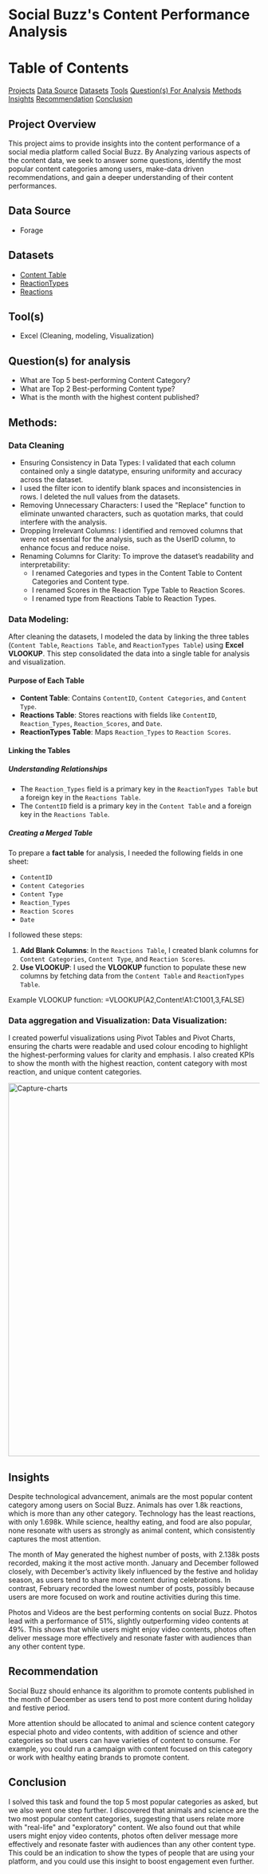 # Social Buzz's Content Performance Analysis
# Table of Contents
[Projects](#projects)
[Data Source](#data-source)
[Datasets](#datasets)
[Tools](#tools)
[Question(s) For Analysis](#question(s)-for-analysis)
[Methods](#methods)
[Insights](#insights)
[Recommendation](#recommendation)
[Conclusion](#conclusion)

## Project Overview

This project aims to provide insights into the content performance of a social media platform called Social Buzz. By Analyzing various aspects of the content data, we seek to answer some questions, identify the most popular content categories among users, make-data driven recommendations, and gain a deeper understanding of their content performances.

## Data Source

+ Forage

## Datasets  
- <a href = "https://github.com/brightboy373/Content-Analysis/blob/main/Content.csv">Content Table</a>
- <a href = "https://github.com/brightboy373/Content-Analysis/blob/main/ReactionTypes.csv">ReactionTypes</a>
- <a href = "https://github.com/brightboy373/Content-Analysis/blob/main/Reactions.csv">Reactions</a>
  
## Tool(s)

+ Excel (Cleaning, modeling, Visualization)

## Question(s) for analysis
+ What are Top 5 best-performing Content Category?
+ What are Top 2 Best-performing Content type?
+ What is the month with the highest content published?

## Methods:

### Data Cleaning
- Ensuring Consistency in Data Types: I validated that each column contained only a single datatype, ensuring uniformity and accuracy across the dataset.
- I used the filter icon to identify blank spaces and inconsistencies in rows. I deleted the null values from the datasets.
- Removing Unnecessary Characters: I used the "Replace" function to eliminate unwanted characters, such as quotation marks, that could interfere with the analysis.
- Dropping Irrelevant Columns: I identified and removed columns that were not essential for the analysis, such as the UserID column, to enhance focus and reduce noise.
- Renaming Columns for Clarity: To improve the dataset’s readability and interpretability:
  - I renamed Categories and types in the Content Table to Content Categories and Content type.
  - I renamed Scores in the Reaction Type Table to Reaction Scores.
  - I renamed type from Reactions Table to Reaction Types.
   

### Data Modeling:
After cleaning the datasets, I modeled the data by linking the three tables (`Content Table`, `Reactions Table`, and `ReactionTypes Table`) using **Excel VLOOKUP**. This step consolidated the data into a single table for analysis and visualization.

#### Purpose of Each Table
- **Content Table**: Contains `ContentID`, `Content Categories`, and `Content Type`.
- **Reactions Table**: Stores reactions with fields like `ContentID`, `Reaction_Types`, `Reaction_Scores`, and `Date`.
- **ReactionTypes Table**: Maps `Reaction_Types` to `Reaction Scores`.

#### Linking the Tables
##### Understanding Relationships
- The `Reaction_Types` field is a primary key in the `ReactionTypes Table` but a foreign key in the `Reactions Table`. 
- The `ContentID` field is a primary key in the `Content Table` and a foreign key in the `Reactions Table`.

##### Creating a Merged Table
To prepare a **fact table** for analysis, I needed the following fields in one sheet: 
- `ContentID`
- `Content Categories`
- `Content Type`
- `Reaction_Types`
- `Reaction Scores`
- `Date`

I followed these steps:
1. **Add Blank Columns**: In the `Reactions Table`, I created blank columns for `Content Categories`, `Content Type`, and `Reaction Scores`.
2. **Use VLOOKUP**: I used the **VLOOKUP** function to populate these new columns by fetching data from the `Content Table` and `ReactionTypes Table`.

Example VLOOKUP function:
=VLOOKUP(A2,Content!A1:C1001,3,FALSE)


### Data aggregation and Visualization: Data Visualization:
I created powerful visualizations using Pivot Tables and Pivot Charts, ensuring the charts were readable and used colour encoding to highlight the highest-performing values for clarity and emphasis. I also created KPIs to show the month with the highest reaction, content category with most reaction, and unique content categories.

<img width="747" alt="Capture-charts" src="https://github.com/user-attachments/assets/ce610bae-2014-4db3-9a9d-85d2d1cb60dd" />


## Insights
Despite technological advancement, animals are the most popular content category among users on Social Buzz.
Animals has over 1.8k reactions, which is more than any other category. Technology has the least reactions, with only 1.698k. While science, healthy eating, and food are also popular, none resonate with users as strongly as animal content, which consistently captures the most attention.

The month of May generated the highest number of posts, with 2.138k posts recorded, making it the most active month.
January and December followed closely, with December’s activity likely influenced by the festive and holiday season, as users tend to share more content during celebrations. 
In contrast, February recorded the lowest number of posts, possibly because users are more focused on work and routine activities during this time.

Photos and Videos are the best performing contents on social Buzz.
Photos lead with a performance of 51%, slightly outperforming video contents at 49%. This shows that while users might enjoy video contents, photos often deliver message more effectively and resonate faster with audiences than any other content type.

## Recommendation
Social Buzz should enhance its algorithm to promote contents published in the month of December as users tend to post more content during holiday and festive period.

More attention should be allocated to animal and science content category especial photo and video contents, with addition of science and other categories so that users can have varieties of content to consume. For example, you could run a campaign with content focused on this category or work with healthy eating brands to promote content.

## Conclusion
I solved this task and found the top 5 most popular categories as asked, but we also went one step further.  I discovered that animals and science are the two most popular content categories, suggesting that users relate more with "real-life" and "exploratory" content. We also found out that while users might enjoy video contents, photos often deliver message more effectively and resonate faster with audiences than any other content type. This could be an indication to show the types of people that are using your platform, and you could use this insight to boost engagement even further.




